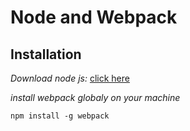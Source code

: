 # Node and Webpack

## Installation
 *Download node js:*
 [click here](https://nodejs.org/en/download/)

 *install webpack globaly on your machine*

 `npm install -g webpack`
  